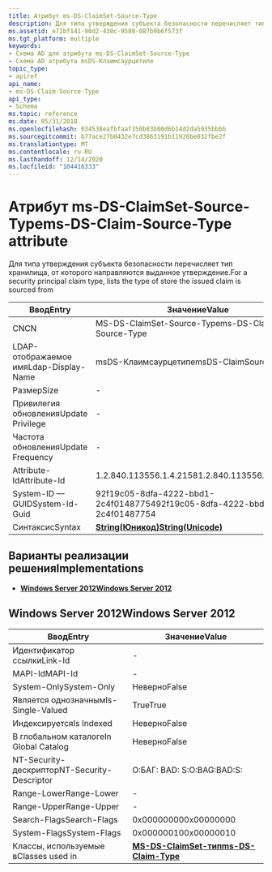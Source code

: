 ```yaml
---
title: Атрибут ms-DS-ClaimSet-Source-Type
description: Для типа утверждения субъекта безопасности перечисляет тип хранилища, от которого направляются выданное утверждение.
ms.assetid: e72bf141-90d2-430c-9580-087b9b6f573f
ms.tgt_platform: multiple
keywords:
- Схема AD для атрибута ms-DS-ClaimSet-Source-Type
- Схема AD атрибута msDS-Клаимсаурцетипе
topic_type:
- apiref
api_name:
- ms-DS-Claim-Source-Type
api_type:
- Schema
ms.topic: reference
ms.date: 05/31/2018
ms.openlocfilehash: 034538eafbfaaf350b83b00d6b14d2da5935bbbb
ms.sourcegitcommit: b77ace27b0432e7cd3863191b11926be032fbe2f
ms.translationtype: MT
ms.contentlocale: ru-RU
ms.lasthandoff: 12/14/2020
ms.locfileid: "104416333"
---
```

# <a name="ms-ds-claim-source-type-attribute"></a><span data-ttu-id="67f2c-105">Атрибут ms-DS-ClaimSet-Source-Type</span><span class="sxs-lookup"><span data-stu-id="67f2c-105">ms-DS-Claim-Source-Type attribute</span></span>

<span data-ttu-id="67f2c-106">Для типа утверждения субъекта безопасности перечисляет тип хранилища, от которого направляются выданное утверждение.</span><span class="sxs-lookup"><span data-stu-id="67f2c-106">For a security principal claim type, lists the type of store the issued claim is sourced from</span></span>



| <span data-ttu-id="67f2c-107">Ввод</span><span class="sxs-lookup"><span data-stu-id="67f2c-107">Entry</span></span> | <span data-ttu-id="67f2c-108">Значение</span><span class="sxs-lookup"><span data-stu-id="67f2c-108">Value</span></span> |
|-------------------|---------------------------------------------|
| <span data-ttu-id="67f2c-109">CN</span><span class="sxs-lookup"><span data-stu-id="67f2c-109">CN</span></span>                | <span data-ttu-id="67f2c-110">MS-DS-ClaimSet-Source-Type</span><span class="sxs-lookup"><span data-stu-id="67f2c-110">ms-DS-Claim-Source-Type</span></span>                     |
| <span data-ttu-id="67f2c-111">LDAP-отображаемое имя</span><span class="sxs-lookup"><span data-stu-id="67f2c-111">Ldap-Display-Name</span></span> | <span data-ttu-id="67f2c-112">msDS-Клаимсаурцетипе</span><span class="sxs-lookup"><span data-stu-id="67f2c-112">msDS-ClaimSourceType</span></span>                        |
| <span data-ttu-id="67f2c-113">Размер</span><span class="sxs-lookup"><span data-stu-id="67f2c-113">Size</span></span>              | \-                                          |
| <span data-ttu-id="67f2c-114">Привилегия обновления</span><span class="sxs-lookup"><span data-stu-id="67f2c-114">Update Privilege</span></span>  | \-                                          |
| <span data-ttu-id="67f2c-115">Частота обновления</span><span class="sxs-lookup"><span data-stu-id="67f2c-115">Update Frequency</span></span>  | \-                                          |
| <span data-ttu-id="67f2c-116">Attribute-Id</span><span class="sxs-lookup"><span data-stu-id="67f2c-116">Attribute-Id</span></span>      | <span data-ttu-id="67f2c-117">1.2.840.113556.1.4.2158</span><span class="sxs-lookup"><span data-stu-id="67f2c-117">1.2.840.113556.1.4.2158</span></span>                     |
| <span data-ttu-id="67f2c-118">System-ID — GUID</span><span class="sxs-lookup"><span data-stu-id="67f2c-118">System-Id-Guid</span></span>    | <span data-ttu-id="67f2c-119">92f19c05-8dfa-4222-bbd1-2c4f01487754</span><span class="sxs-lookup"><span data-stu-id="67f2c-119">92f19c05-8dfa-4222-bbd1-2c4f01487754</span></span>        |
| <span data-ttu-id="67f2c-120">Синтаксис</span><span class="sxs-lookup"><span data-stu-id="67f2c-120">Syntax</span></span>            | [<span data-ttu-id="67f2c-121">**String(Юникод)**</span><span class="sxs-lookup"><span data-stu-id="67f2c-121">**String(Unicode)**</span></span>](s-string-unicode.md) |



## <a name="implementations"></a><span data-ttu-id="67f2c-122">Варианты реализации решения</span><span class="sxs-lookup"><span data-stu-id="67f2c-122">Implementations</span></span>

-   [<span data-ttu-id="67f2c-123">**Windows Server 2012**</span><span class="sxs-lookup"><span data-stu-id="67f2c-123">**Windows Server 2012**</span></span>](#windows-server-2012)

## <a name="windows-server-2012"></a><span data-ttu-id="67f2c-124">Windows Server 2012</span><span class="sxs-lookup"><span data-stu-id="67f2c-124">Windows Server 2012</span></span>



| <span data-ttu-id="67f2c-125">Ввод</span><span class="sxs-lookup"><span data-stu-id="67f2c-125">Entry</span></span> | <span data-ttu-id="67f2c-126">Значение</span><span class="sxs-lookup"><span data-stu-id="67f2c-126">Value</span></span> |
|------------------------|---------------------------------------------------------|
| <span data-ttu-id="67f2c-127">Идентификатор ссылки</span><span class="sxs-lookup"><span data-stu-id="67f2c-127">Link-Id</span></span>                | \-                                                      |
| <span data-ttu-id="67f2c-128">MAPI-Id</span><span class="sxs-lookup"><span data-stu-id="67f2c-128">MAPI-Id</span></span>                | \-                                                      |
| <span data-ttu-id="67f2c-129">System-Only</span><span class="sxs-lookup"><span data-stu-id="67f2c-129">System-Only</span></span>            | <span data-ttu-id="67f2c-130">Неверно</span><span class="sxs-lookup"><span data-stu-id="67f2c-130">False</span></span>                                                   |
| <span data-ttu-id="67f2c-131">Является однозначным</span><span class="sxs-lookup"><span data-stu-id="67f2c-131">Is-Single-Valued</span></span>       | <span data-ttu-id="67f2c-132">True</span><span class="sxs-lookup"><span data-stu-id="67f2c-132">True</span></span>                                                    |
| <span data-ttu-id="67f2c-133">Индексируется</span><span class="sxs-lookup"><span data-stu-id="67f2c-133">Is Indexed</span></span>             | <span data-ttu-id="67f2c-134">Неверно</span><span class="sxs-lookup"><span data-stu-id="67f2c-134">False</span></span>                                                   |
| <span data-ttu-id="67f2c-135">В глобальном каталоге</span><span class="sxs-lookup"><span data-stu-id="67f2c-135">In Global Catalog</span></span>      | <span data-ttu-id="67f2c-136">Неверно</span><span class="sxs-lookup"><span data-stu-id="67f2c-136">False</span></span>                                                   |
| <span data-ttu-id="67f2c-137">NT-Security-дескриптор</span><span class="sxs-lookup"><span data-stu-id="67f2c-137">NT-Security-Descriptor</span></span> | <span data-ttu-id="67f2c-138">О:БАГ: BAD: S:</span><span class="sxs-lookup"><span data-stu-id="67f2c-138">O:BAG:BAD:S:</span></span>                                            |
| <span data-ttu-id="67f2c-139">Range-Lower</span><span class="sxs-lookup"><span data-stu-id="67f2c-139">Range-Lower</span></span>            | \-                                                      |
| <span data-ttu-id="67f2c-140">Range-Upper</span><span class="sxs-lookup"><span data-stu-id="67f2c-140">Range-Upper</span></span>            | \-                                                      |
| <span data-ttu-id="67f2c-141">Search-Flags</span><span class="sxs-lookup"><span data-stu-id="67f2c-141">Search-Flags</span></span>           | <span data-ttu-id="67f2c-142">0x00000000</span><span class="sxs-lookup"><span data-stu-id="67f2c-142">0x00000000</span></span>                                              |
| <span data-ttu-id="67f2c-143">System-Flags</span><span class="sxs-lookup"><span data-stu-id="67f2c-143">System-Flags</span></span>           | <span data-ttu-id="67f2c-144">0x00000010</span><span class="sxs-lookup"><span data-stu-id="67f2c-144">0x00000010</span></span>                                              |
| <span data-ttu-id="67f2c-145">Классы, используемые в</span><span class="sxs-lookup"><span data-stu-id="67f2c-145">Classes used in</span></span>        | [<span data-ttu-id="67f2c-146">**MS-DS-ClaimSet-тип**</span><span class="sxs-lookup"><span data-stu-id="67f2c-146">**ms-DS-Claim-Type**</span></span>](c-msds-claimtype.md)<br/> |



 

 





